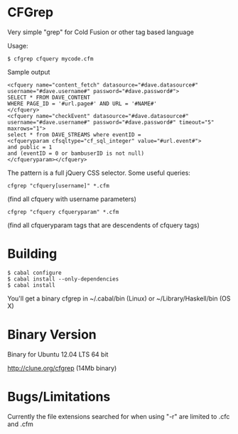 CFGrep
==========

Very simple "grep" for Cold Fusion or other tag based language

Usage:
```
$ cfgrep cfquery mycode.cfm
```

Sample output
```
<cfquery name="content_fetch" datasource="#dave.datasource#" username="#dave.username#" password="#dave.password#">
SELECT * FROM DAVE_CONTENT
WHERE PAGE_ID = '#url.page#' AND URL = '#NAME#'
</cfquery>
<cfquery name="checkEvent" datasource="#dave.datasource#" username="#dave.username#" password="#dave.password#" timeout="5" maxrows="1">
select * from DAVE_STREAMS where eventID =
<cfqueryparam cfsqltype="cf_sql_integer" value="#url.event#">
and public = 1
and (eventID = 0 or bambuserID is not null)
</cfqueryparam></cfquery>
```

The pattern is a full jQuery CSS selector. Some useful queries:
```
cfgrep "cfquery[username]" *.cfm
```
(find all cfquery with username parameters)
```
cfgrep "cfquery cfqueryparam" *.cfm
```
(find all cfqueryparam tags that are descendents of cfquery tags)

Building
========


```
$ cabal configure
$ cabal install --only-dependencies
$ cabal install
```
You'll get a binary cfgrep in ~/.cabal/bin (Linux) or ~/Library/Haskell/bin (OS X)

Binary Version
==============

Binary for Ubuntu 12.04 LTS 64 bit

http://clune.org/cfgrep   (14Mb binary)

Bugs/Limitations
================

Currently the file extensions searched for when using "-r" are limited to .cfc and .cfm




